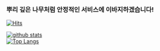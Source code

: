 ### 뿌리 깊은 나무처럼 안정적인 서비스에 이바지하겠습니다!

[![Hits](https://hits.seeyoufarm.com/api/count/incr/badge.svg?url=https%3A%2F%2Fgithub.com%2Fbluekms)](https://hits.seeyoufarm.com)
<!--
**bluekms/bluekms** is a ✨ _special_ ✨ repository because its `README.md` (this file) appears on your GitHub profile.

Here are some ideas to get you started:

- 🔭 I’m currently working on ...
- 🌱 I’m currently learning ...
- 👯 I’m looking to collaborate on ...
- 🤔 I’m looking for help with ...
- 💬 Ask me about ...
- 📫 How to reach me: ...
- 😄 Pronouns: ...
- ⚡ Fun fact: ...
-->

[![github stats](https://github-readme-stats.vercel.app/api?username=bluekms&show_icons=true&hide_border=true)](https://github.com/bluekms)</br>
[![Top Langs](https://github-readme-stats.vercel.app/api/top-langs/?username=bluekms&layout=compact)](https://github.com/bluekms)
